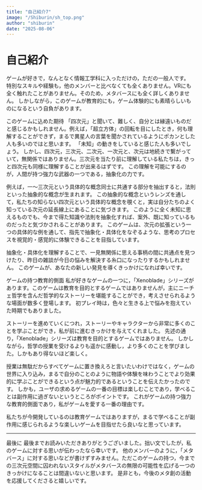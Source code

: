 ```yaml
---
title: "自己紹介7"
image: "/Shiburin/sh_top.png"
author: "shiburin"
date: "2025-08-06"
---
```


# 自己紹介
ゲームが好きで，なんとなく情報工学科に入っただけの，ただの一般人です。
特別なスキルや経験も，他のメンバーと比べなくても全くありません。VRにも全く触れたことがありません。そのため，メタバースにも全く詳しくありません。
しかしながら，このゲームが教育的にも，ゲーム体験的にも素晴らしいものになるという自負があります。


このゲームに込めた期待
「四次元」と聞いて、難しく、自分とは縁遠いものだと感じるかもしれません。例えば，「超立方体」の回転を目にしたとき，何も理解することができず，まるで異星人の言葉を聞かされているようにポカンとした人も多いのではと思います。
「未知」の動きをしていると感じた人も多いでしょう。
しかし、四次元，三次元、二次元、一次元と、次元は地続きで繋がっていて，無関係ではありません。三次元を当たり前に理解している私たちは，きっと四次元も同様に理解することが出来るはずです。
この理解を可能にするのが，人間が持つ強力な武器の一つである，抽象化の力です。

例えば，一～三次元という具体的な概念同士に共通する部分を抽出すると，法則といった抽象的な概念が生まれます。
この抽象的な概念というレンズを通して，私たちの知らない四次元という具体的な概念を覗くと，実は自分たちのよく知っている次元の延長線上にあることに気づきます。
このように全く未知に思えるものでも、今まで得た知識や法則を抽象化すれば、案外、既に知っているものだったと気づかされることがあります。
このゲームは、次元の拡張という一つの具体的な例を通して、指先で抽象化・具体化をなぞるような、思考のプロセスを視覚的・感覚的に体験できることを目指しています。

抽象化・具体化を理解することで、一見無関係に思える事柄の間に共通点を見つけたり、昨日の雑談が今日の悩みを解決する糸口になったりするかもしれません。
このゲームが、あなたの新しい発見を導くきっかけになれば幸いです。


ゲームの持つ教育的側面
私が好きなゲームの一つに，「Xenoblade」シリーズがあります。このゲームは教育を目的とするゲームではありませんが，主にニーチェ哲学を含んだ哲学的なストーリーを堪能することができ，考えさせられるような場面が数多く登場します。
初プレイ時は，色々と生きる上で悩みを抱えていた時期でもありました。

ストーリーを進めていくにつれ，ストーリーやキャラクターから非常に多くのことを学ぶことができ，私が前に進むきっかけを与えてくれました。
先述の通り，「Xenoblade」シリーズは教育を目的とするゲームではありません。
しかしながら，哲学の授業を受けるよりも遥かに感動し，より多くのことを学びました。しかもあり得ないほど楽しく。

授業は無駄だからすべてゲームに置き換えろと言いたいわけではなく，ゲームの世界に入り込み，まるで自分のことのように物語や体験を味わうことでより効果的に学ぶことができるという点が魅力的であるということを伝えたかったのです。
しかも，ユーザの求めるゲームの一番の目標は楽しむことであり，学べることは副作用に過ぎないというところがポイントです。
これがゲームの持つ強力な教育的側面であり，私がゲームを愛する一番の理由です。

私たちが今開発しているのは教育ゲームではありますが，まるで学べることが副作用に感じられるような楽しいゲームを目指せたら良いなと思っています。

---

最後に
最後までお読みいただきありがとうございました。拙い文でしたが，私のゲームに対する思いが伝わったなら幸いです。
他のメンバーのように，「メタバース」に対する思いなどが書けずすみません。ただこのゲームの持つ，今までの三次元空間に囚われないスタイルがメタバースの無限の可能性を広げる一つのきっかけになることは間違いないと思います。
是非とも，今後のメタ創の活動を応援してくださると嬉しいです。